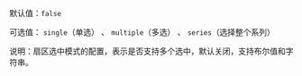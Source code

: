默认值：`false`

可选值： `single`（单选） 、 `multiple`（多选） 、 `series`（选择整个系列）

说明：扇区选中模式的配置，表示是否支持多个选中，默认关闭，支持布尔值和字符串。



